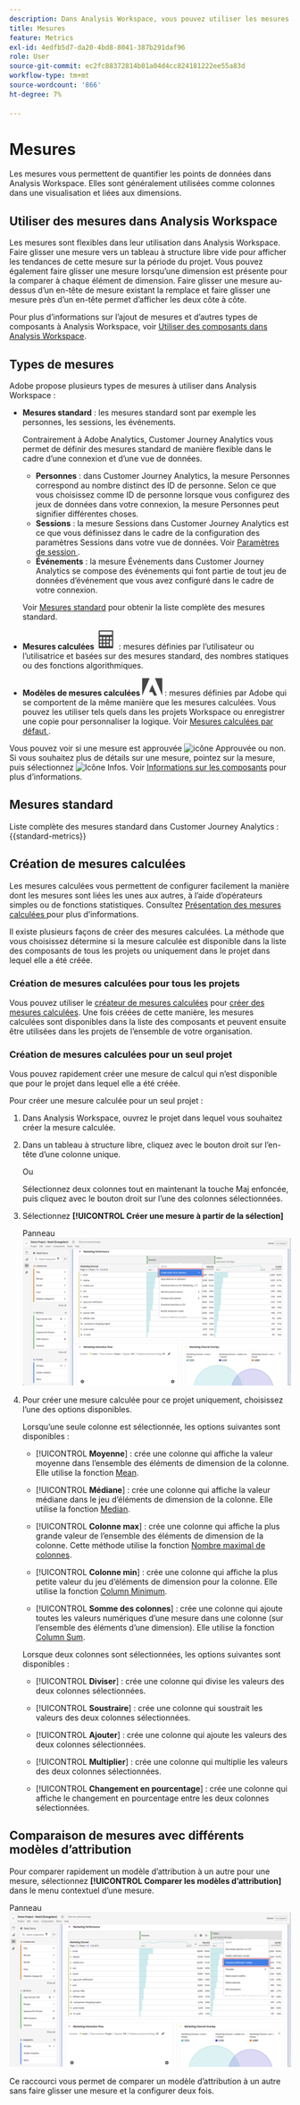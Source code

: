 ```yaml
---
description: Dans Analysis Workspace, vous pouvez utiliser les mesures de deux façons.
title: Mesures
feature: Metrics
exl-id: 4edfb5d7-da20-4bd8-8041-387b291daf96
role: User
source-git-commit: ec2fc88372814b01a04d4cc824181222ee55a83d
workflow-type: tm+mt
source-wordcount: '866'
ht-degree: 7%

---
```


# Mesures

Les mesures vous permettent de quantifier les points de données dans Analysis Workspace. Elles sont généralement utilisées comme colonnes dans une visualisation et liées aux dimensions.

## Utiliser des mesures dans Analysis Workspace

Les mesures sont flexibles dans leur utilisation dans Analysis Workspace. Faire glisser une mesure vers un tableau à structure libre vide pour afficher les tendances de cette mesure sur la période du projet. Vous pouvez également faire glisser une mesure lorsqu’une dimension est présente pour la comparer à chaque élément de dimension. Faire glisser une mesure au-dessus d’un en-tête de mesure existant la remplace et faire glisser une mesure près d’un en-tête permet d’afficher les deux côte à côte.

Pour plus d’informations sur l’ajout de mesures et d’autres types de composants à Analysis Workspace, voir [Utiliser des composants dans Analysis Workspace](/help/components/use-components-in-workspace.md).


## Types de mesures

Adobe propose plusieurs types de mesures à utiliser dans Analysis Workspace :


* **Mesures standard** : les mesures standard sont par exemple les personnes, les sessions, les événements.

  Contrairement à Adobe Analytics, Customer Journey Analytics vous permet de définir des mesures standard de manière flexible dans le cadre d’une connexion et d’une vue de données.

   * **Personnes** : dans Customer Journey Analytics, la mesure Personnes correspond au nombre distinct des ID de personne. Selon ce que vous choisissez comme ID de personne lorsque vous configurez des jeux de données dans votre connexion, la mesure Personnes peut signifier différentes choses.
   * **Sessions** : la mesure Sessions dans Customer Journey Analytics est ce que vous définissez dans le cadre de la configuration des paramètres Sessions dans votre vue de données. Voir [ Paramètres de session ](/help/data-views/session-settings.md).
   * **Événements** : la mesure Événements dans Customer Journey Analytics se compose des événements qui font partie de tout jeu de données d’événement que vous avez configuré dans le cadre de votre connexion.

  Voir [Mesures standard](#standard-metrics) pour obtenir la liste complète des mesures standard.

* **Mesures calculées** ![Calculateur](/help/assets/icons/Calculator.svg) : mesures définies par l’utilisateur ou l’utilisatrice et basées sur des mesures standard, des nombres statiques ou des fonctions algorithmiques.

* **Modèles de mesures calculées** ![AdobeLogoSmall](/help/assets/icons/AdobeLogoSmall.svg) : mesures définies par Adobe qui se comportent de la même manière que les mesures calculées. Vous pouvez les utiliser tels quels dans les projets Workspace ou enregistrer une copie pour personnaliser la logique. Voir [ Mesures calculées par défaut ](calc-metrics/cm-workflow/../default-calcmetrics.md).

Vous pouvez voir si une mesure est approuvée ![icône Approuvée](https://spectrum.adobe.com/static/icons/ui_18/CheckmarkSize100.svg) ou non. Si vous souhaitez plus de détails sur une mesure, pointez sur la mesure, puis sélectionnez ![Icône Infos](https://spectrum.adobe.com/static/icons/workflow_18/Smock_InfoOutline_18_N.svg). Voir [Informations sur les composants](use-components-in-workspace.md#component-info) pour plus d’informations.


## Mesures standard

Liste complète des mesures standard dans Customer Journey Analytics :
{{standard-metrics}}


## Création de mesures calculées

Les mesures calculées vous permettent de configurer facilement la manière dont les mesures sont liées les unes aux autres, à l’aide d’opérateurs simples ou de fonctions statistiques. Consultez [ Présentation des mesures calculées ](/help/components/calc-metrics/calc-metr-overview.md) pour plus d’informations.

Il existe plusieurs façons de créer des mesures calculées. La méthode que vous choisissez détermine si la mesure calculée est disponible dans la liste des composants de tous les projets ou uniquement dans le projet dans lequel elle a été créée.

### Création de mesures calculées pour tous les projets

Vous pouvez utiliser le [créateur de mesures calculées](/help/components/calc-metrics/cm-workflow/cm-build-metrics.md) pour [créer des mesures calculées](/help/components/calc-metrics/cm-workflow/cm-workflow.md). Une fois créées de cette manière, les mesures calculées sont disponibles dans la liste des composants et peuvent ensuite être utilisées dans les projets de l’ensemble de votre organisation.

### Création de mesures calculées pour un seul projet

Vous pouvez rapidement créer une mesure de calcul qui n’est disponible que pour le projet dans lequel elle a été créée.

Pour créer une mesure calculée pour un seul projet :

1. Dans Analysis Workspace, ouvrez le projet dans lequel vous souhaitez créer la mesure calculée.

1. Dans un tableau à structure libre, cliquez avec le bouton droit sur l’en-tête d’une colonne unique.

   Ou

   Sélectionnez deux colonnes tout en maintenant la touche Maj enfoncée, puis cliquez avec le bouton droit sur l’une des colonnes sélectionnées.

1. Sélectionnez **[!UICONTROL Créer une mesure à partir de la sélection]**

   Panneau ![Workspace mettant en surbrillance Créer à partir de la sélection](assets/create-metric-from-selection.png)

1. Pour créer une mesure calculée pour ce projet uniquement, choisissez l’une des options disponibles.

   Lorsqu’une seule colonne est sélectionnée, les options suivantes sont disponibles :

   * [!UICONTROL **Moyenne**] : crée une colonne qui affiche la valeur moyenne dans l’ensemble des éléments de dimension de la colonne. Elle utilise la fonction [Mean](/help/components/calc-metrics/cm-functions.md#mean).

   * [!UICONTROL **Médiane**] : crée une colonne qui affiche la valeur médiane dans le jeu d’éléments de dimension de la colonne. Elle utilise la fonction [Median](/help/components/calc-metrics/cm-functions.md#median).

   * [!UICONTROL **Colonne max**] : crée une colonne qui affiche la plus grande valeur de l’ensemble des éléments de dimension de la colonne. Cette méthode utilise la fonction [Nombre maximal de colonnes](/help/components/calc-metrics/cm-functions.md#column-maximum).

   * [!UICONTROL **Colonne min**] : crée une colonne qui affiche la plus petite valeur du jeu d’éléments de dimension pour la colonne. Elle utilise la fonction [Column Minimum](/help/components/calc-metrics/cm-functions.md#column-minimum).

   * [!UICONTROL **Somme des colonnes**] : crée une colonne qui ajoute toutes les valeurs numériques d’une mesure dans une colonne (sur l’ensemble des éléments d’une dimension). Elle utilise la fonction [Column Sum](/help/components/calc-metrics/cm-functions.md#column-sum).

   Lorsque deux colonnes sont sélectionnées, les options suivantes sont disponibles :

   * [!UICONTROL **Diviser**] : crée une colonne qui divise les valeurs des deux colonnes sélectionnées.

   * [!UICONTROL **Soustraire**] : crée une colonne qui soustrait les valeurs des deux colonnes sélectionnées.

   * [!UICONTROL **Ajouter**] : crée une colonne qui ajoute les valeurs des deux colonnes sélectionnées.

   * [!UICONTROL **Multiplier**] : crée une colonne qui multiplie les valeurs des deux colonnes sélectionnées.

   * [!UICONTROL **Changement en pourcentage**] : crée une colonne qui affiche le changement en pourcentage entre les deux colonnes sélectionnées.


## Comparaison de mesures avec différents modèles d’attribution

Pour comparer rapidement un modèle d’attribution à un autre pour une mesure, sélectionnez **[!UICONTROL Comparer les modèles d’attribution]** dans le menu contextuel d’une mesure.

Panneau ![Workspace mettant en surbrillance Comparer les modèles d’attribution](assets/compare-attribution.png)

Ce raccourci vous permet de comparer un modèle d’attribution à un autre sans faire glisser une mesure et la configurer deux fois.


